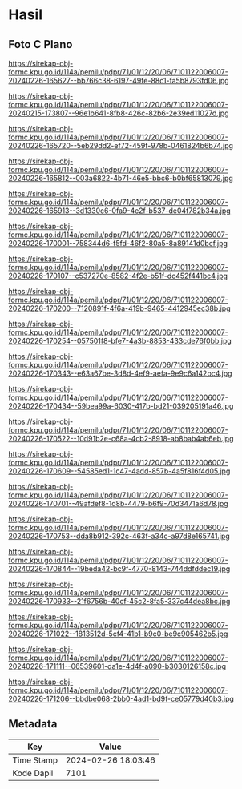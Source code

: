 # Hasil

## Foto C Plano

https://sirekap-obj-formc.kpu.go.id/114a/pemilu/pdpr/71/01/12/20/06/7101122006007-20240226-165627--bb766c38-6197-49fe-88c1-fa5b8793fd06.jpg

https://sirekap-obj-formc.kpu.go.id/114a/pemilu/pdpr/71/01/12/20/06/7101122006007-20240215-173807--96e1b641-8fb8-426c-82b6-2e39ed11027d.jpg

https://sirekap-obj-formc.kpu.go.id/114a/pemilu/pdpr/71/01/12/20/06/7101122006007-20240226-165720--5eb29dd2-ef72-459f-978b-0461824b6b74.jpg

https://sirekap-obj-formc.kpu.go.id/114a/pemilu/pdpr/71/01/12/20/06/7101122006007-20240226-165812--003a6822-4b71-46e5-bbc6-b0bf65813079.jpg

https://sirekap-obj-formc.kpu.go.id/114a/pemilu/pdpr/71/01/12/20/06/7101122006007-20240226-165913--3d1330c6-0fa9-4e2f-b537-de04f782b34a.jpg

https://sirekap-obj-formc.kpu.go.id/114a/pemilu/pdpr/71/01/12/20/06/7101122006007-20240226-170001--758344d6-f5fd-46f2-80a5-8a89141d0bcf.jpg

https://sirekap-obj-formc.kpu.go.id/114a/pemilu/pdpr/71/01/12/20/06/7101122006007-20240226-170107--c537270e-8582-4f2e-b51f-dc452f441bc4.jpg

https://sirekap-obj-formc.kpu.go.id/114a/pemilu/pdpr/71/01/12/20/06/7101122006007-20240226-170200--7120891f-4f6a-419b-9465-4412945ec38b.jpg

https://sirekap-obj-formc.kpu.go.id/114a/pemilu/pdpr/71/01/12/20/06/7101122006007-20240226-170254--057501f8-bfe7-4a3b-8853-433cde76f0bb.jpg

https://sirekap-obj-formc.kpu.go.id/114a/pemilu/pdpr/71/01/12/20/06/7101122006007-20240226-170343--e63a67be-3d8d-4ef9-aefa-9e9c6a142bc4.jpg

https://sirekap-obj-formc.kpu.go.id/114a/pemilu/pdpr/71/01/12/20/06/7101122006007-20240226-170434--59bea99a-6030-417b-bd21-039205191a46.jpg

https://sirekap-obj-formc.kpu.go.id/114a/pemilu/pdpr/71/01/12/20/06/7101122006007-20240226-170522--10d91b2e-c68a-4cb2-8918-ab8bab4ab6eb.jpg

https://sirekap-obj-formc.kpu.go.id/114a/pemilu/pdpr/71/01/12/20/06/7101122006007-20240226-170609--54585ed1-1c47-4add-857b-4a5f816f4d05.jpg

https://sirekap-obj-formc.kpu.go.id/114a/pemilu/pdpr/71/01/12/20/06/7101122006007-20240226-170701--49afdef8-1d8b-4479-b6f9-70d3471a6d78.jpg

https://sirekap-obj-formc.kpu.go.id/114a/pemilu/pdpr/71/01/12/20/06/7101122006007-20240226-170753--dda8b912-392c-463f-a34c-a97d8e165741.jpg

https://sirekap-obj-formc.kpu.go.id/114a/pemilu/pdpr/71/01/12/20/06/7101122006007-20240226-170844--19beda42-bc9f-4770-8143-744ddfddec19.jpg

https://sirekap-obj-formc.kpu.go.id/114a/pemilu/pdpr/71/01/12/20/06/7101122006007-20240226-170933--21f6756b-40cf-45c2-8fa5-337c44dea8bc.jpg

https://sirekap-obj-formc.kpu.go.id/114a/pemilu/pdpr/71/01/12/20/06/7101122006007-20240226-171022--1813512d-5cf4-41b1-b9c0-be9c905462b5.jpg

https://sirekap-obj-formc.kpu.go.id/114a/pemilu/pdpr/71/01/12/20/06/7101122006007-20240226-171111--06539601-da1e-4d4f-a090-b3030126158c.jpg

https://sirekap-obj-formc.kpu.go.id/114a/pemilu/pdpr/71/01/12/20/06/7101122006007-20240226-171206--bbdbe068-2bb0-4ad1-bd9f-ce05779d40b3.jpg


## Metadata

| Key        | Value               |
| ---------- | ------------------- |
| Time Stamp | 2024-02-26 18:03:46 |
| Kode Dapil | 7101                |



